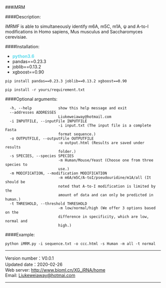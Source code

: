 ###iMRM

####Description:

iMRMF is able to simultaneously identify m6A, m5C, m1A, ψ and A-to-I modifications in Homo sapiens, Mus musculus and Saccharomyces cerevisiae.

####Installation:
- <span  style="color: #5bdaed; font-weight: bold">python3.6</span>
- pandas==0.23.3
- joblib==0.13.2
- xgboost==0.90

``` 
pip install pandas==0.23.3 joblib==0.13.2 xgboost==0.90
``` 
``` 
pip install -r yours/requirement.txt
``` 
####Optional arguments:
```
  -h, --help            show this help message and exit
  --addresses ADDRESSES
                        Liukeweiaway@hotmail.com
  -i INPUTFILE, --inputFile INPUTFILE
                        -i input.txt (The input file is a complete Fasta
                        format sequence.)
  -o OUTPUTFILE, --outputFile OUTPUTFILE
                        -o output.html (Results are saved under results
                        folder.)
  -s SPECIES, --species SPECIES
                        -m Human/Mouse/Yeast (Choose one from three species to
                        use.)
  -m MODIFICATION, --modification MODIFICATION
                        -m m6A/m5C/A-toI/pseudouridine/m1A/all (It should be
                        noted that A-to-I modification is limited by the
                        amount of data and can only be predicted in human.)
  -t THRESHOLD, --threshold THRESHOLD
                        -m low/normal/high (We offer 3 options based on the
                        difference in specificity, which are low, normal and
                        high.)
```
####Example:
```
python iMRM.py -i sequence.txt -o ccc.html -s Human -m all -t normal
```
***
Version number：V0.0.1 <br>
Updated date：2020-02-26 <br>
Web server: http://www.bioml.cn/XG_iRNA/home <br>
Email: Liukeweiaway@hotmai.com 
***